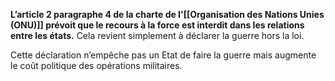 **L’article 2 paragraphe 4 de la charte de l'[[Organisation des Nations Unies (ONU)]] prévoit que le recours à la force est interdit dans les relations entre les états.** Cela revient simplement à déclarer la guerre hors la loi.

Cette déclaration n’empêche pas un Etat de faire la guerre mais augmente le coût politique des opérations militaires.
